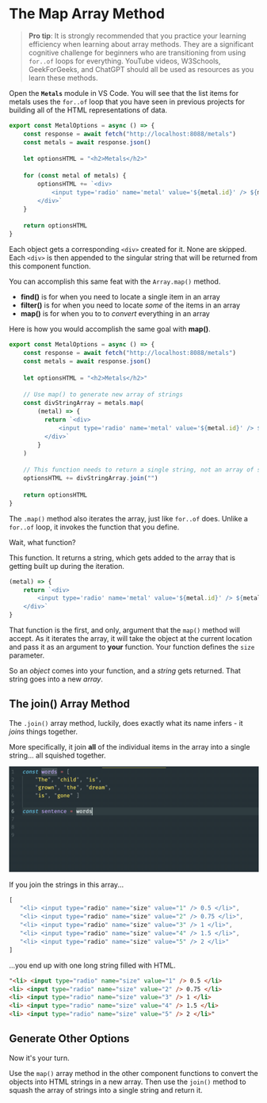# The Map Array Method

> **Pro tip**: It is strongly recommended that you practice your learning efficiency when learning about array methods. They are a significant cognitive challenge for beginners who are transitioning from using `for..of` loops for everything. YouTube videos, W3Schools, GeekForGeeks, and ChatGPT should all be used as resources as you learn these methods.

Open the **`Metals`** module in VS Code. You will see that the list items for metals uses the `for..of` loop that you have seen in previous projects for building all of the HTML representations of data.


```js
export const MetalOptions = async () => {
    const response = await fetch("http://localhost:8088/metals")
    const metals = await response.json()

    let optionsHTML = "<h2>Metals</h2>"

    for (const metal of metals) {
        optionsHTML += `<div>
            <input type='radio' name='metal' value='${metal.id}' /> ${metal.metal}
        </div>`
    }

    return optionsHTML
}
```

Each object gets a corresponding `<div>` created for it. None are skipped. Each `<div>` is then appended to the singular string that will be returned from this component function.

You can accomplish this same feat with the `Array.map()` method.

* **find()** is for when you need to locate a single item in an array
* **filter()** is for when you need to locate _some_ of the items in an array
* **map()** is for when you to to _convert_ everything in an array

Here is how you would accomplish the same goal with **map()**.

```js
export const MetalOptions = async () => {
    const response = await fetch("http://localhost:8088/metals")
    const metals = await response.json()

    let optionsHTML = "<h2>Metals</h2>"

    // Use map() to generate new array of strings
    const divStringArray = metals.map(
        (metal) => {
          return `<div>
              <input type='radio' name='metal' value='${metal.id}' /> ${metal.metal}
          </div>`
        }
    )

    // This function needs to return a single string, not an array of strings
    optionsHTML += divStringArray.join("")

    return optionsHTML
}
```

The `.map()` method also iterates the array, just like `for..of` does. Unlike a `for..of` loop, it invokes the function that you define.

Wait, what function?

This function. It returns a string, which gets added to the array that is getting built up during the iteration.

```js
(metal) => {
    return `<div>
        <input type='radio' name='metal' value='${metal.id}' /> ${metal.metal}
    </div>`
}
```

That function is the first, and only, argument that the `map()` method will accept. As it iterates the array, it will take the object at the current location and pass it as an argument to **your** function. Your function defines the `size` parameter.

So an _object_ comes into your function, and a _string_ gets returned. That string goes into a new _array_.

## The join() Array Method

The `.join()` array method, luckily, does exactly what its name infers - it _joins_ things together.

More specifically, it join **all** of the individual items in the array into a single string... all squished together.

![](./images/array-join-method-demo.gif)

If you join the strings in this array...

```js
[
   "<li> <input type="radio" name="size" value="1" /> 0.5 </li>",
   "<li> <input type="radio" name="size" value="2" /> 0.75 </li>",
   "<li> <input type="radio" name="size" value="3" /> 1 </li>",
   "<li> <input type="radio" name="size" value="4" /> 1.5 </li>",
   "<li> <input type="radio" name="size" value="5" /> 2 </li>"
]
```

...you end up with one long string filled with HTML.

```html
"<li> <input type="radio" name="size" value="1" /> 0.5 </li>
<li> <input type="radio" name="size" value="2" /> 0.75 </li>
<li> <input type="radio" name="size" value="3" /> 1 </li>
<li> <input type="radio" name="size" value="4" /> 1.5 </li>
<li> <input type="radio" name="size" value="5" /> 2 </li>"
```

## Generate Other Options

Now it's your turn.

Use the `map()` array method in the other component functions to convert the objects into HTML strings in a new array. Then use the `join()` method to squash the array of strings into a single string and return it.
